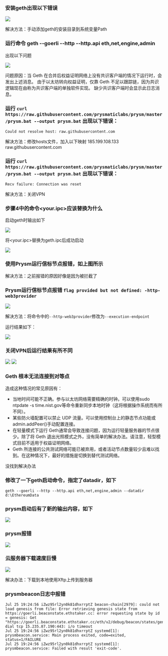 ### 安装geth出现以下错误

<img src="./img/安装geth错误.PNG">

解决方法：手动添加geth的安装目录到系统变量Path

### 运行命令 geth --goerli --http --http.api eth,net,engine,admin 
出现以下问题

<img src="./img/运行geth问题1.PNG">

问题原因：当 Geth 在合并后权益证明网络上没有共识客户端的情况下运行时，会发出上述消息。 由于以太坊转向权益证明，仅靠 Geth 不足以跟踪链，因为共识逻辑现在由称为共识客户端的单独软件实现。 缺少共识客户端时会显示此日志消息。

###  运行 `curl https://raw.githubusercontent.com/prysmaticlabs/prysm/master/prysm.bat --output prysm.bat` 出现以下错误：

    Could not resolve host: raw.githubusercontent.com

解决方法：修改hosts文件，加入以下映射
185.199.108.133 raw.githubusercontent.com

### 运行 `curl https://raw.githubusercontent.com/prysmaticlabs/prysm/master/prysm.bat --output prysm.bat` 出现以下错误：

    Recv failure: Connection was reset

解决方法：关闭VPN

### 步骤4中的命令<your.ipc>应该替换为什么
启动geth时输出如下

<img src="./img/geth启动输出.PNG">

将<your.ipc>替换为geth.ipc后成功启动

<img src="./img/使用Prysm运行信标节点报错1.PNG">

### 使用Prysm运行信标节点报错，如上图所示
解决方法：之前报错的原因好像是因为被拦截了

### Prysm运行信标节点报错 `flag provided but not defined: -http-web3provider`

<img src="./img/使用Prysm运行信标节点报错1.PNG">

解决方法：将命令中的`--http-web3provider`修改为`--execution-endpoint`

运行结果如下：

<img src="./img/使用Prysm运行信标节点报错2解决方法.PNG">

### 关闭VPN后运行结果有所不同
<img src="./img/关闭VPN后运行geth.PNG">
<img src="./img/关闭VPN后运行信标节点.PNG">

### Geth 根本无法连接到对等点
造成这种情况的常见原因有：
- 当地时间可能不正确。参与以太坊网络需要精确的时钟。可以使用sudo ntpdate -s time.nist.gov等命令重新同步本地时钟（这将根据操作系统而有所不同）。
- 某些防火墙配置可以禁止 UDP 流量。可以使用控制台上的静态节点功能或admin.addPeer()手动配置连接。
- 在轻量模式下运行 Geth通常会导致连接问题，因为运行轻量服务器的节点很少。除了将 Geth 退出光照模式之外，没有简单的解决办法。请注意，轻型模式目前不适用于权益证明网络。
- Geth 所连接的公共测试网络可能已被弃用，或者活动节点数量较少且难以找到。在这种情况下，最好的措施是切换到替代测试网络。

没找到解决办法

### 修改了一下geth启动命令，指定了datadir，如下
```shell
geth --goerli --http --http.api eth,net,engine,admin --datadir d:\EthereumData
```

### prysm启动后有了新的输出内容，如下
<img src="./img/prysm新的输出.PNG">

### prysm报错
<img src="./img/Prysm大片报错.PNG">

### 云服务器下载速度巨慢
<img src="./img/云服务器下载速度巨慢.png">

解决办法：下载到本地使用Xftp上传到服务器

### prysmbeacon日志中报错
```shell
Jul 25 19:24:56 iZwz95rl2yn0k81dhxrrptZ beacon-chain[2979]: could not load genesis from file: Error retrieving genesis state from https://goerli.beaconstate.ethstaker.cc: error requesting state by id = genesis: Get "https://goerli.beaconstate.ethstaker.cc/eth/v2/debug/beacon/states/genesis": dial tcp 15.235.87.190:443: i/o timeout
Jul 25 19:24:56 iZwz95rl2yn0k81dhxrrptZ systemd[1]: prysmbeacon.service: Main process exited, code=exited, status=1/FAILURE
Jul 25 19:24:56 iZwz95rl2yn0k81dhxrrptZ systemd[1]: prysmbeacon.service: Failed with result 'exit-code'.

```








